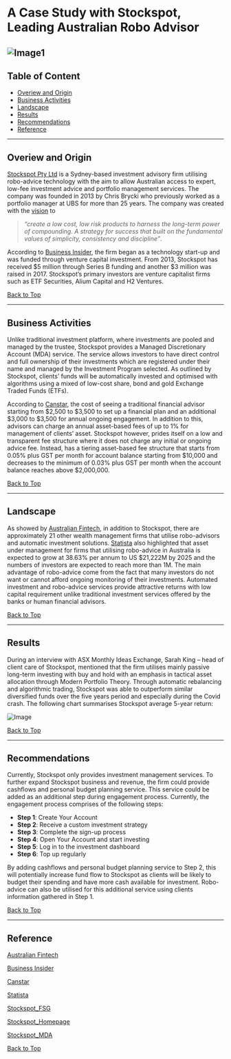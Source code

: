 # A Case Study with Stockspot, Leading Australian Robo Advisor
![Image1](https://captainfi.com/wp-content/uploads/2021/02/Stockspot-review-logo.jpg)
---

## Table of Content

- [Overiew and Origin](#overiew-and-origin)
- [Business Activities](#business-activities)
- [Landscape](#landscape)
- [Results](#results)
- [Recommendations](#recommendations)
- [Reference](#reference)

---

## Overiew and Origin

[Stockspot Pty Ltd][Stockspot_Homepage] is a Sydney-based investment advisory firm utilising robo-advice technology with the aim to allow Australian access to expert, low-fee investment advice and portfolio management services. The company was founded in 2013 by Chris Brycki who previously worked as a portfolio manager at UBS for more than 25 years. The company was created with the [vision][Stockspot_FSG] to

> *“create a low cost, low risk products to harness the long-term power of compounding. A strategy for success that built on the fundamental values of simplicity, consistency and discipline”*.

According to [Business Insider][Business_Insider], the firm began as a technology start-up and was funded through venture capital investment. From 2013, Stockspot has received $5 million through Series B funding and another $3 million was raised in 2017. Stockspot’s primary investors are venture capitalist firms such as ETF Securities, Alium Capital and H2 Ventures.  

[Back to Top](#table-of-content)

---

## Business Activities

Unlike traditional investment platform, where investments are pooled and managed by the trustee, Stockspot provides a Managed Discretionary Account (MDA) service. The service allows investors to have direct control and full ownership of their investments which are registered under their name and managed by the Investment Program selected. As outlined by Stockspot, clients’ funds will be automatically invested and optimised with algorithms using a mixed of low-cost share, bond and gold Exchange Traded Funds (ETFs). 

According to [Canstar][Canstar], the cost of seeing a traditional financial advisor starting from $2,500 to $3,500 to set up a financial plan and an additional $3,000 to $3,500 for annual ongoing engagement. In addition to this, advisors can charge an annual asset-based fees of up to 1% for management of clients’ asset. Stockspot however, prides itself on a low and transparent fee structure where it does not charge any initial or ongoing advice fee. Instead, has a tiering asset-based fee structure that starts from 0.05% plus GST per month for account balance starting from $10,000 and decreases to the minimum of 0.03% plus GST per month when the account balance reaches above $2,000,000.  

[Back to Top](#table-of-content)

---

## Landscape

As showed by [Australian Fintech][Australian_Fintech], in addition to Stockspot, there are approximately 21 other wealth management firms that utilise robo-advisors and automatic investment solutions. [Statista][Statista] also highlighted that asset under management for firms that utilising robo-advice in Australia is expected to grow at 38.63% per annum to US $21,222M by 2025 and the numbers of investors are expected to reach more than 1M. The main advantage of robo-advice come from the fact that many investors do not want or cannot afford ongoing monitoring of their investments. Automated investment and robo-advice services provide attractive returns with low capital requirement unlike traditional investment services offered by the banks or human financial advisors. 

[Back to Top](#table-of-content)

---

## Results

During an interview with ASX Monthly Ideas Exchange, Sarah King – head of client care of Stockspot, mentioned that the firm utilises mainly passive long-term investing with buy and hold with an emphasis in tactical asset allocation through Modern Portfolio Theory. Through automatic rebalancing and algorithmic trading, Stockspot was able to outperform similar diversified funds over the five years period and especially during the Covid crash. 
The following chart summarises Stockspot average 5-year return:

![Image](https://lh3.googleusercontent.com/ZeuAduzX5IjZWc8cMSCsZOWkkEfiaRoiyFqJ960buFjHDbAYSwztyQt2MEmMtICYh49iuPNtGa4rnx3JIr-_LV4aTC28UxnrPW1hBDCi9cr-NmoLi7OPB90TzQylhPjNnvVI50QG)


[Back to Top](#table-of-content)

---

## Recommendations

Currently, Stockspot only provides investment management services. To further expand Stockspot business and revenue, the firm could provide cashflows and personal budget planning service. This service could be added as an additional step during engagement process. Currently, the engagement process comprises of the following steps: 

- **Step 1**: Create Your Account
- **Step 2**: Receive a custom investment strategy 
- **Step 3**: Complete the sign-up process 
- **Step 4**: Open Your Account and start investing 
- **Step 5**: Log in to the investment dashboard
- **Step 6**: Top up regularly

By adding cashflows and personal budget planning service to Step 2, this will potentially increase fund flow to Stockspot as clients will be likely to budget their spending and have more cash available for investment. Robo-advice can also be utilised for this additional service using clients information gathered in Step 1. 

[Back to Top](#table-of-content)

---

## Reference

[Australian_Fintech]: https://australianfintech.com.au/products-2/products-robo-advice/ 
[Australian Fintech](https://australianfintech.com.au/products-2/products-robo-advice/)

[Business_Insider]: https://www.businessinsider.com.au/sydney-robo-advisor-stockspot-just-raised-3-million-2017-5
[Business Insider](https://www.businessinsider.com.au/sydney-robo-advisor-stockspot-just-raised-3-million-2017-5)


[Canstar]: https://www.canstar.com.au/superannuation/financial-advisor-fees-cost/
[Canstar](https://www.canstar.com.au/superannuation/financial-advisor-fees-cost/)

[Statista]: https://www.statista.com/outlook/dmo/fintech/personal-finance/robo-advisors/australia
[Statista](https://www.statista.com/outlook/dmo/fintech/personal-finance/robo-advisors/australia)

[Stockspot_FSG]: https://www.stockspot.com.au/legal/fsg/
[Stockspot_FSG](https://www.stockspot.com.au/legal/fsg/)

[Stockspot_Homepage]: https://www.stockspot.com.au/
[Stockspot_Homepage](https://www.stockspot.com.au/)

[Stockspot_MDA]: https://www.stockspot.com.au/online-investing/
[Stockspot_MDA](https://www.stockspot.com.au/online-investing/)

[Back to Top](#table-of-content)